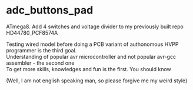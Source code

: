 # adc_buttons_pad
ATmega8. Add 4 switches and voltage divider to my previously built repo HD44780_PCF8574A<br>

Testing wired model before doing a PCB variant of authonomous HVPP programmer is the third goal.<br>
Understanding of popular avr microcontroller and not popular avr-gcc assembler - the second one<br>
To get more skills, knowledges and fun is the first. You should know<br>

(Well, I am not english speaking man, so please forgive me my weird style)
